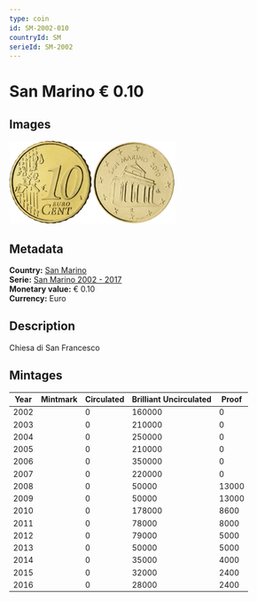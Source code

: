 ```yaml
---
type: coin
id: SM-2002-010
countryId: SM
serieId: SM-2002
---
```


# San Marino € 0.10

## Images

<img src="../../../Images/common-2002-010.webp" height="150" alt="Front image"><img src="Images/san marino-2002-010.webp" height="150" alt="Back image">

## Metadata

**Country:** [San Marino](../index.md)\
**Serie:** [San Marino 2002 - 2017](index.md)\
**Monetary value:** € 0.10\
**Currency:** Euro

## Description

Chiesa di San Francesco

## Mintages

| Year | Mintmark | Circulated | Brilliant Uncirculated | Proof |
| ---- | -------- | ---------- | ---------------------- | ----- |
| 2002 |          | 0          | 160000                 | 0     |
| 2003 |          | 0          | 210000                 | 0     |
| 2004 |          | 0          | 250000                 | 0     |
| 2005 |          | 0          | 210000                 | 0     |
| 2006 |          | 0          | 350000                 | 0     |
| 2007 |          | 0          | 220000                 | 0     |
| 2008 |          | 0          | 50000                  | 13000 |
| 2009 |          | 0          | 50000                  | 13000 |
| 2010 |          | 0          | 178000                 | 8600  |
| 2011 |          | 0          | 78000                  | 8000  |
| 2012 |          | 0          | 79000                  | 5000  |
| 2013 |          | 0          | 50000                  | 5000  |
| 2014 |          | 0          | 35000                  | 4000  |
| 2015 |          | 0          | 32000                  | 2400  |
| 2016 |          | 0          | 28000                  | 2400  |
